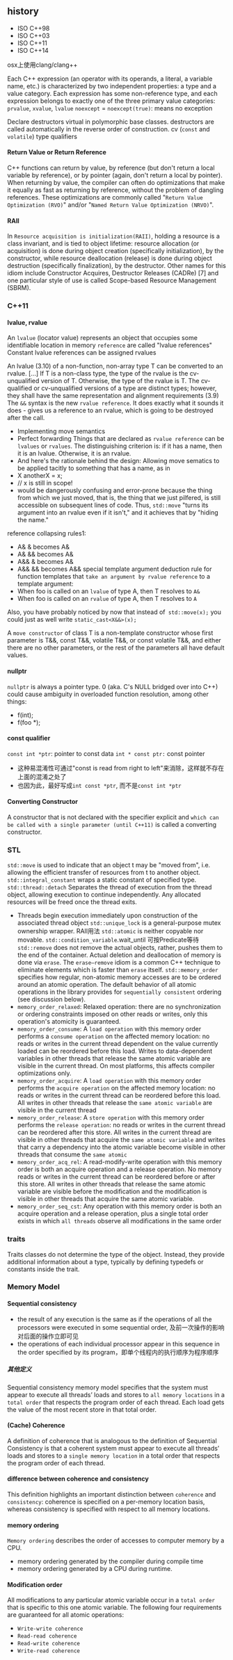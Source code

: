 ## history
- ISO C++98
- ISO C++03
- ISO C++11
- ISO C++14

osx上使用clang/clang++

Each C++ expression (an operator with its operands, a literal, a variable name, etc.) is characterized by two independent properties: a type and a value category. Each expression has some non-reference type, and each expression belongs to exactly one of the three primary value categories: `prvalue`, `xvalue`, `lvalue`
`noexcept` = `noexcept(true)`: means no exception

Declare destructors virtual in polymorphic base classes.
destructors are called automatically in the reverse order of construction.
cv (`const` and `volatile`) type qualifiers

#### Return Value or Return Reference
C++ functions can return by value, by reference (but don't return a local variable by reference), or by pointer (again, don't return a local by pointer).
When returning by value, the compiler can often do optimizations that make it equally as fast as returning by reference, without the problem of dangling references. These optimizations are commonly called "`Return Value Optimization (RVO)`" and/or "`Named Return Value Optimization (NRVO)`".

#### RAII
In `Resource acquisition is initialization(RAII)`, holding a resource is a class invariant, and is tied to object lifetime: resource allocation (or acquisition) is done during object creation (specifically initialization), by the constructor, while resource deallocation (release) is done during object destruction (specifically finalization), by the destructor.
Other names for this idiom include Constructor Acquires, Destructor Releases (CADRe) [7] and one particular style of use is called Scope-based Resource Management (SBRM).

### C++11
#### lvalue, rvalue
An `lvalue` (locator value) represents an object that occupies some identifiable location in memory
`reference` are called "lvalue references"
Constant lvalue references can be assigned rvalues

An lvalue (3.10) of a non-function, non-array type T can be converted to an rvalue. [...] If T is a non-class type, the type of the rvalue is the cv-unqualified version of T. Otherwise, the type of the rvalue is T.
The cv-qualified or cv-unqualified versions of a type are distinct types; however, they shall have the same representation and alignment requirements (3.9)
The `&&` syntax is the new `rvalue reference`. It does exactly what it sounds it does - gives us a reference to an rvalue, which is going to be destroyed after the call.
- Implementing move semantics
- Perfect forwarding
Things that are declared as `rvalue reference` can be `lvalues` or `rvalues`. The distinguishing criterion is: if it has a name, then it is an lvalue. Otherwise, it is an rvalue.
- And here's the rationale behind the design: Allowing move sematics to be applied tacitly to something that has a name, as in
-   X anotherX = x;
-   // x is still in scope!
- would be dangerously confusing and error-prone because the thing from which we just moved, that is, the thing that we just pilfered, is still accessible on subsequent lines of code.
Thus, `std::move` "turns its argument into an rvalue even if it isn't," and it achieves that by "hiding the name."

reference collapsing rules1:
- A& & becomes A&
- A& && becomes A&
- A&& & becomes A&
- A&& && becomes A&&
special template argument deduction rule for function templates that `take an argument by rvalue reference` to a template argument:
- When foo is called on an `lvalue` of type A, then T resolves to `A&`
- When foo is called on an `rvalue` of type A, then T resolves to `A`

Also, you have probably noticed by now that instead of` std::move(x);` you could just as well write `static_cast<X&&>(x);`

A `move constructor` of class T is a non-template constructor whose first parameter is T&&, const T&&, volatile T&&, or const volatile T&&, and either there are no other parameters, or the rest of the parameters all have default values.

#### nullptr
`nullptr` is always a pointer type.  0 (aka. C's NULL bridged over into C++) could cause ambiguity in overloaded function resolution, among other things:
- f(int);
- f(foo *);

#### const qualifier
`const int *ptr`: pointer to const data
`int * const ptr:` const pointer
- 这种易混淆性可通过"const is read from right to left"来消除，这样就不存在上面的混淆之处了
- 也因为此，最好写成`int const *ptr`, 而不是`const int *ptr`

#### Converting Constructor
A constructor that is not declared with the specifier explicit and `which can be called with a single parameter (until C++11)` is called a converting constructor.

### STL
`std::move` is used to indicate that an object t may be "moved from", i.e. allowing the efficient transfer of resources from t to another object.
`std::integral_constant` wraps a static constant of specified type.
`std::thread::detach` Separates the thread of execution from the thread object, allowing execution to continue independently. Any allocated resources will be freed once the thread exits.
- Threads begin execution immediately upon construction of the associated thread object
`std::unique_lock` is a general-purpose mutex ownership wrapper. RAII用法
`std::atomic` is neither copyable nor movable.
`std::condition_variable`.wait_until 可按Predicate等待
`std::remove` does not remove the actual objects, rather, pushes them to the end of the container. Actual deletion and deallocation of memory is done via `erase`.
The `erase–remove` idiom is a common C++ technique to eliminate elements which is faster than `erase` itself.
`std::memory_order` specifies how regular, non-atomic memory accesses are to be ordered around an atomic operation. The default behavior of all atomic operations in the library provides for `sequentially consistent` ordering (see discussion below).
- `memory_order_relaxed`: Relaxed operation: there are no synchronization or ordering constraints imposed on other reads or writes, only this operation's atomicity is guaranteed.
- `memory_order_consume`: A `load operation` with this memory order performs a `consume operation` on the affected memory location: no reads or writes in the current thread dependent on the value currently loaded can be reordered before this load. Writes to data-dependent variables in other threads that release the same atomic variable are visible in the current thread. On most platforms, this affects compiler optimizations only.
- `memory_order_acquire`: A `load operation` with this memory order performs the `acquire operation` on the affected memory location: no reads or writes in the current thread can be reordered before this load. All writes in other threads that release the `same atomic variable` are visible in the current thread
- `memory_order_release`: A `store operation` with this memory order performs the `release operation`: no reads or writes in the current thread can be reordered after this store. All writes in the current thread are visible in other threads that acquire the `same atomic variable` and writes that carry a dependency into the atomic variable become visible in other threads that consume the `same atomic`
- `memory_order_acq_rel`: A read-modify-write operation with this memory order is both an acquire operation and a release operation. No memory reads or writes in the current thread can be reordered before or after this store. All writes in other threads that release the same atomic variable are visible before the modification and the modification is visible in other threads that acquire the same atomic variable.
- `memory_order_seq_cst`: Any operation with this memory order is both an acquire operation and a release operation, plus a single total order exists in which `all threads` observe all modifications in the same order
### traits
Traits classes do not determine the type of the object. Instead, they provide additional information about a type, typically by defining typedefs or constants inside the trait.

### Memory Model
#### Sequential consistency
-  the result of any execution is the same as if the operations of all the processors were executed in some sequential order, 及前一次操作的影响对后面的操作立即可见
- the operations of each individual processor appear in this sequence in the order specified by its program，即单个线程内的执行顺序为程序顺序
##### 其他定义
Sequential consistency memory model specifies that the system must appear to execute all threads’ loads and stores to `all memory locations` in a `total order` that respects the program order of each thread. Each load gets the value of the most recent store in that total order.
#### (Cache) Coherence
A definition of coherence that is analogous to the definition of Sequential Consistency is that a coherent system must appear to execute all threads’ loads and stores to a `single memory location` in a total order that respects the program order of each thread.
#### difference between coherence and consistency
This definition highlights an important distinction between `coherence` and `consistency`: coherence is specified on a per-memory location basis, whereas consistency is specified with respect to all memory locations.
#### memory ordering
`Memory ordering` describes the order of accesses to computer memory by a CPU.
- memory ordering generated by the compiler during compile time
- memory ordering generated by a CPU during runtime.
#### Modification order
All modifications to any particular atomic variable occur in a `total order` that is specific to this one atomic variable.
The following four requirements are guaranteed for all atomic operations:
- `Write-write coherence`
- `Read-read coherence`
- `Read-write coherence`
- `Write-read coherence`

